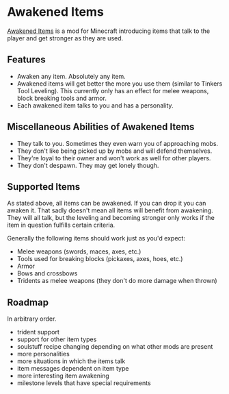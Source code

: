 
# Awakened Items

[Awakened Items](https://modrinth.com/mod/awakened-items) is a mod for Minecraft introducing items that talk to the player and get stronger as they are used.

## Features

- Awaken any item. Absolutely any item.
- Awakened items will get better the more you use them (similar to Tinkers Tool Leveling). This currently only has an effect for melee weapons, block breaking tools and armor.
- Each awakened item talks to you and has a personality.

## Miscellaneous Abilities of Awakened Items

- They talk to you. Sometimes they even warn you of approaching mobs.
- They don't like being picked up by mobs and will defend themselves.
- They're loyal to their owner and won't work as well for other players.
- They don't despawn. They may get lonely though.

## Supported Items

As stated above, all items can be awakened. If you can drop it you can awaken it. That sadly doesn't mean all items will benefit from awakening.
They will all talk, but the leveling and becoming stronger only works if the item in question fulfills certain criteria.

Generally the following items should work just as you'd expect:

- Melee weapons (swords, maces, axes, etc.)
- Tools used for breaking blocks (pickaxes, axes, hoes, etc.)
- Armor
- Bows and crossbows
- Tridents as melee weapons (they don't do more damage when thrown)

## Roadmap

In arbitrary order.

- trident support
- support for other item types
- soulstuff recipe changing depending on what other mods are present
- more personalities
- more situations in which the items talk
- item messages dependent on item type
- more interesting item awakening
- milestone levels that have special requirements 
